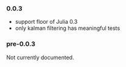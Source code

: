 ### 0.0.3

* support floor of Julia 0.3 
* only kalman filtering has meaningful tests

### pre-0.0.3

Not currently documented.
